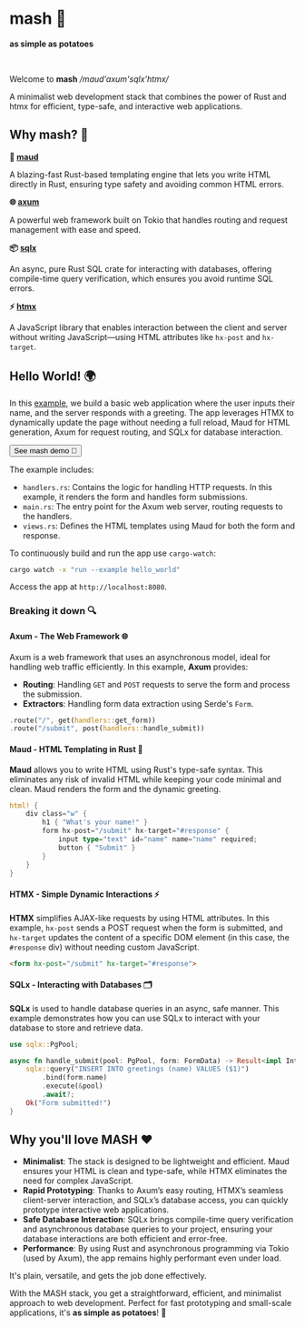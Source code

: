 # mash 🥔

**as simple as potatoes**

<br>

Welcome to **mash** */maud'axum'sqlx'htmx/*

A minimalist web development stack that combines the power of Rust and htmx for efficient, type-safe, and interactive web applications.

## Why mash? 🤔

<div class="grid">
  <div class="card">
    <b>🦀 <a href="https://maud.lambda.xyz" target="_blank">maud</a></b>
    <p>A blazing-fast Rust-based templating engine that lets you write HTML directly in Rust, ensuring type safety and avoiding common HTML errors.</p>
  </div>
  <div class="card">
    <b>🌐 <a href="https://crates.io/crates/axum" target="_blank">axum</a></b>
    <p>A powerful web framework built on Tokio that handles routing and request management with ease and speed.</p>
  </div>
</div>

<div class="grid">
  <div class="card">
    <b>📦 <a href="https://crates.io/crates/sqlx" target="_blank">sqlx</a></b>
    <p>An async, pure Rust SQL crate for interacting with databases, offering compile-time query verification, which ensures you avoid runtime SQL errors.</p>
  </div>
  <div class="card">
    <b>⚡ <a href="https://htmx.org" target="_blank">htmx</a></b>
    <p>A JavaScript library that enables interaction between the client and server without writing JavaScript—using HTML attributes like <code>hx-post</code> and <code>hx-target</code>.</p>
  </div>
</div>

## Hello World! 🌍

In this [example](https://github.com/yree/mash), we build a basic web application where the user inputs their name, and the server responds with a greeting. The app leverages HTMX to dynamically update the page without needing a full reload, Maud for HTML generation, Axum for request routing, and SQLx for database interaction.

<button onclick="window.open('https://mash.yree.io', '_blank')">See mash demo 🥔</button>

The example includes:
- `handlers.rs`: Contains the logic for handling HTTP requests. In this example, it renders the form and handles form submissions.
- `main.rs`: The entry point for the Axum web server, routing requests to the handlers.
- `views.rs`: Defines the HTML templates using Maud for both the form and response.

To continuously build and run the app use `cargo-watch`:

```bash
cargo watch -x "run --example hello_world"
```

Access the app at `http://localhost:8080`.

### Breaking it down 🔍

#### **Axum** - The Web Framework 🌐
Axum is a web framework that uses an asynchronous model, ideal for handling web traffic efficiently. In this example, **Axum** provides:
- **Routing**: Handling `GET` and `POST` requests to serve the form and process the submission.
- **Extractors**: Handling form data extraction using Serde's `Form`.

```rust
.route("/", get(handlers::get_form))
.route("/submit", post(handlers::handle_submit))
```

#### **Maud** - HTML Templating in Rust 🦀
**Maud** allows you to write HTML using Rust's type-safe syntax. This eliminates any risk of invalid HTML while keeping your code minimal and clean. Maud renders the form and the dynamic greeting.

```rust
html! {
    div class="w" {
        h1 { "What's your name!" }
        form hx-post="/submit" hx-target="#response" {
            input type="text" id="name" name="name" required;
            button { "Submit" }
        }
    }
}
```

#### **HTMX** - Simple Dynamic Interactions ⚡
**HTMX** simplifies AJAX-like requests by using HTML attributes. In this example, `hx-post` sends a POST request when the form is submitted, and `hx-target` updates the content of a specific DOM element (in this case, the `#response` div) without needing custom JavaScript.

```html
<form hx-post="/submit" hx-target="#response">
```

#### **SQLx** - Interacting with Databases 🗂
**SQLx** is used to handle database queries in an async, safe manner. This example demonstrates how you can use SQLx to interact with your database to store and retrieve data.

```rust
use sqlx::PgPool;

async fn handle_submit(pool: PgPool, form: FormData) -> Result<impl IntoResponse, AppError> {
    sqlx::query("INSERT INTO greetings (name) VALUES ($1)")
        .bind(form.name)
        .execute(&pool)
        .await?;
    Ok("Form submitted!")
}
```

## Why you'll love MASH ❤

- **Minimalist**: The stack is designed to be lightweight and efficient. Maud ensures your HTML is clean and type-safe, while HTMX eliminates the need for complex JavaScript.
- **Rapid Prototyping**: Thanks to Axum’s easy routing, HTMX’s seamless client-server interaction, and SQLx’s database access, you can quickly prototype interactive web applications.
- **Safe Database Interaction**: SQLx brings compile-time query verification and asynchronous database queries to your project, ensuring your database interactions are both efficient and error-free.
- **Performance**: By using Rust and asynchronous programming via Tokio (used by Axum), the app remains highly performant even under load.

It's plain, versatile, and gets the job done effectively.

With the MASH stack, you get a straightforward, efficient, and minimalist approach to web development. Perfect for fast prototyping and small-scale applications, it's **as simple as potatoes**! 🥔

